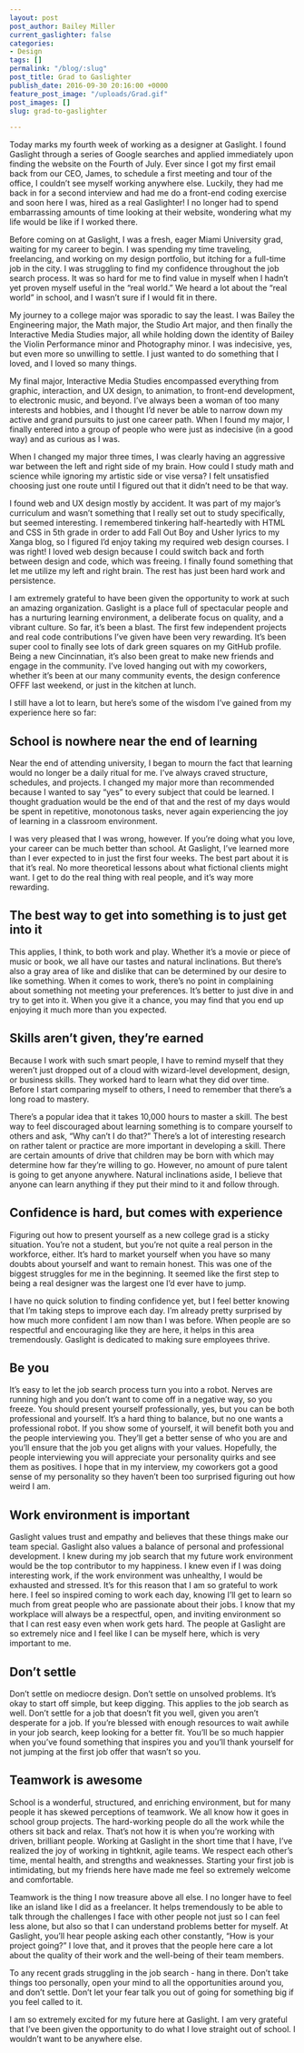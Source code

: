 ```yaml
---
layout: post
post_author: Bailey Miller
current_gaslighter: false
categories:
- Design
tags: []
permalink: "/blog/:slug"
post_title: Grad to Gaslighter
publish_date: 2016-09-30 20:16:00 +0000
feature_post_image: "/uploads/Grad.gif"
post_images: []
slug: grad-to-gaslighter

---
```

Today marks my fourth week of working as a designer at Gaslight. I found Gaslight through a series of Google searches and applied immediately upon finding the website on the Fourth of July. Ever since I got my first email back from our CEO, James, to schedule a first meeting and tour of the office, I couldn’t see myself working anywhere else. Luckily, they had me back in for a second interview and had me do a front-end coding exercise and soon here I was, hired as a real Gaslighter! I no longer had to spend embarrassing amounts of time looking at their website, wondering what my life would be like if I worked there.

Before coming on at Gaslight, I was a fresh, eager Miami University grad, waiting for my career to begin. I was spending my time traveling, freelancing, and working on my design portfolio, but itching for a full-time job in the city. I was struggling to find my confidence throughout the job search process. It was so hard for me to find value in myself when I hadn’t yet proven myself useful in the “real world.” We heard a lot about the “real world” in school, and I wasn’t sure if I would fit in there.

My journey to a college major was sporadic to say the least. I was Bailey the Engineering major, the Math major, the Studio Art major, and then finally the Interactive Media Studies major, all while holding down the identity of Bailey the Violin Performance minor and Photography minor. I was indecisive, yes, but even more so unwilling to settle. I just wanted to do something that I loved, and I loved so many things.

My final major, Interactive Media Studies encompassed everything from graphic, interaction, and UX design, to animation, to front-end development, to electronic music, and beyond. I’ve always been a woman of too many interests and hobbies, and I thought I’d never be able to narrow down my active and grand pursuits to just one career path. When I found my major, I finally entered into a group of people who were just as indecisive (in a good way) and as curious as I was.

When I changed my major three times, I was clearly having an aggressive war between the left and right side of my brain. How could I study math and science while ignoring my artistic side or vise versa? I felt unsatisfied choosing just one route until I figured out that it didn’t need to be that way.

I found web and UX design mostly by accident. It was part of my major’s curriculum and wasn’t something that I really set out to study specifically, but seemed interesting. I remembered tinkering half-heartedly with HTML and CSS in 5th grade in order to add Fall Out Boy and Usher lyrics to my Xanga blog, so I figured I’d enjoy taking my required web design courses. I was right! I loved web design because I could switch back and forth between design and code, which was freeing. I finally found something that let me utilize my left and right brain. The rest has just been hard work and persistence.

I am extremely grateful to have been given the opportunity to work at such an amazing organization. Gaslight is a place full of spectacular people and has a nurturing learning environment, a deliberate focus on quality, and a vibrant culture. So far, it’s been a blast. The first few independent projects and real code contributions I’ve given have been very rewarding. It’s been super cool to finally see lots of dark green squares on my GitHub profile. Being a new Cincinnatian, it’s also been great to make new friends and engage in the community. I’ve loved hanging out with my coworkers, whether it’s been at our many community events, the design conference OFFF last weekend, or just in the kitchen at lunch.

I still have a lot to learn, but here’s some of the wisdom I’ve gained from my experience here so far:


## School is nowhere near the end of learning

Near the end of attending university, I began to mourn the fact that learning would no longer be a daily ritual for me. I’ve always craved structure, schedules, and projects. I changed my major more than recommended because I wanted to say “yes” to every subject that could be learned. I thought graduation would be the end of that and the rest of my days would be spent in repetitive, monotonous tasks, never again experiencing the joy of learning in a classroom environment.

I was very pleased that I was wrong, however. If you’re doing what you love, your career can be much better than school. At Gaslight, I’ve learned more than I ever expected to in just the first four weeks. The best part about it is that it’s real. No more theoretical lessons about what fictional clients might want. I get to do the real thing with real people, and it’s way more rewarding.


## The best way to get into something is to just get into it

This applies, I think, to both work and play. Whether it’s a movie or piece of music or book, we all have our tastes and natural inclinations. But there’s also a gray area of like and dislike that can be determined by our desire to like something. When it comes to work, there’s no point in complaining about something not meeting your preferences. It’s better to just dive in and try to get into it. When you give it a chance, you may find that you end up enjoying it much more than you expected.


## Skills aren’t given, they’re earned

Because I work with such smart people, I have to remind myself that they weren’t just dropped out of a cloud with wizard-level development, design, or business skills. They worked hard to learn what they did over time. Before I start comparing myself to others, I need to remember that there’s a long road to mastery.

There’s a popular idea that it takes 10,000 hours to master a skill. The best way to feel discouraged about learning something is to compare yourself to others and ask, “Why can’t I do that?” There’s a lot of interesting research on rather talent or practice are more important in developing a skill. There are certain amounts of drive that children may be born with which may determine how far they’re willing to go. However, no amount of pure talent is going to get anyone anywhere. Natural inclinations aside, I believe that anyone can learn anything if they put their mind to it and follow through.


## Confidence is hard, but comes with experience

Figuring out how to present yourself as a new college grad is a sticky situation. You’re not a student, but you’re not quite a real person in the workforce, either. It’s hard to market yourself when you have so many doubts about yourself and want to remain honest. This was one of the biggest struggles for me in the beginning. It seemed like the first step to being a real designer was the largest one I’d ever have to jump.

I have no quick solution to finding confidence yet, but I feel better knowing that I’m taking steps to improve each day. I’m already pretty surprised by how much more confident I am now than I was before. When people are so respectful and encouraging like they are here, it helps in this area tremendously. Gaslight is dedicated to making sure employees thrive.


## Be you

It’s easy to let the job search process turn you into a robot. Nerves are running high and you don’t want to come off in a negative way, so you freeze. You should present yourself professionally, yes, but you can be both professional and yourself. It’s a hard thing to balance, but no one wants a professional robot. If you show some of yourself, it will benefit both you and the people interviewing you. They’ll get a better sense of who you are and you’ll ensure that the job you get aligns with your values. Hopefully, the people interviewing you will appreciate your personality quirks and see them as positives. I hope that in my interview, my coworkers got a good sense of my personality so they haven’t been too surprised figuring out how weird I am.


## Work environment is important

Gaslight values trust and empathy and believes that these things make our team special. Gaslight also values a balance of personal and professional development. I knew during my job search that my future work environment would be the top contributor to my happiness. I knew even if I was doing interesting work, if the work environment was unhealthy, I would be exhausted and stressed. It’s for this reason that I am so grateful to work here. I feel so inspired coming to work each day, knowing I’ll get to learn so much from great people who are passionate about their jobs. I know that my workplace will always be a respectful, open, and inviting environment so that I can rest easy even when work gets hard. The people at Gaslight are so extremely nice and I feel like I can be myself here, which is very important to me.


## Don’t settle

Don’t settle on mediocre design. Don’t settle on unsolved problems. It’s okay to start off simple, but keep digging. This applies to the job search as well. Don’t settle for a job that doesn’t fit you well, given you aren’t desperate for a job. If you’re blessed with enough resources to wait awhile in your job search, keep looking for a better fit. You’ll be so much happier when you’ve found something that inspires you and you’ll thank yourself for not jumping at the first job offer that wasn’t so you.


## Teamwork is awesome

School is a wonderful, structured, and enriching environment, but for many people it has skewed perceptions of teamwork. We all know how it goes in school group projects. The hard-working people do all the work while the others sit back and relax. That’s not how it is when you’re working with driven, brilliant people. Working at Gaslight in the short time that I have, I’ve realized the joy of working in tightknit, agile teams. We respect each other’s time, mental health, and strengths and weaknesses. Starting your first job is intimidating, but my friends here have made me feel so extremely welcome and comfortable.

Teamwork is the thing I now treasure above all else. I no longer have to feel like an island like I did as a freelancer. It helps tremendously to be able to talk through the challenges I face with other people not just so I can feel less alone, but also so that I can understand problems better for myself. At Gaslight, you’ll hear people asking each other constantly, “How is your project going?” I love that, and it proves that the people here care a lot about the quality of their work and the well-being of their team members.

To any recent grads struggling in the job search - hang in there. Don’t take things too personally, open your mind to all the opportunities around you, and don’t settle. Don’t let your fear talk you out of going for something big if you feel called to it.

I am so extremely excited for my future here at Gaslight. I am very grateful that I’ve been given the opportunity to do what I love straight out of school. I wouldn’t want to be anywhere else.